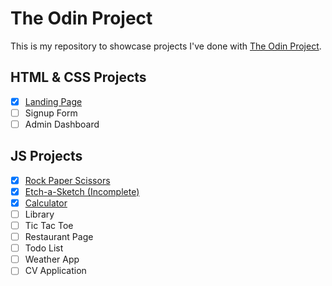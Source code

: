 # The Odin Project
This is my repository to showcase projects I've done with [The Odin Project](https://www.theodinproject.com/).

## HTML & CSS Projects
- [x] [Landing Page](https://awkcodergirl.github.io/The-Odin-Project/LandingPage/)
- [ ] Signup Form
- [ ] Admin Dashboard

## JS Projects
- [x] [Rock Paper Scissors](https://awkcodergirl.github.io/The-Odin-Project/RockPaperScissors/)
- [x] [Etch-a-Sketch (Incomplete)](https://awkcodergirl.github.io/The-Odin-Project/Etch-a-Sketch/)
- [x] [Calculator](https://awkcodergirl.github.io/The-Odin-Project/Calculator/)
- [ ] Library
- [ ] Tic Tac Toe
- [ ] Restaurant Page
- [ ] Todo List
- [ ] Weather App
- [ ] CV Application
